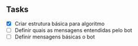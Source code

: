 ## Tasks

- [x] Criar estrutura básica para algoritmo
- [ ] Definir quais as mensagens entendidas pelo bot
- [ ] Definir mensagens básicas o bot
